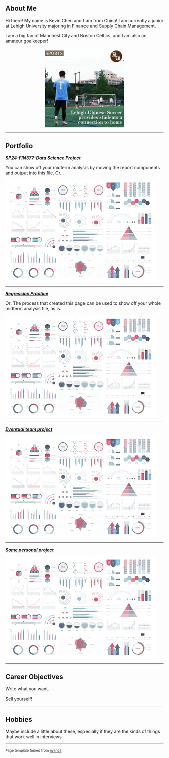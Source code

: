 ## About Me

Hi there! My name is Kevin Chen and I am from China! I am currently a junior at Lehigh University majoring in Finance and Supply Chain Management.

I am a big fan of Manchest City and Boston Celtics, and I am also an amateur goalkeeper!

<!-- Upload your own photo and change the path -->

<p style="text-align:center;">
  <img class="img-circle" src="https://github.com/kevinchen024/kevinchen024.github.io/blob/master/images/20240502193655.jpg" width="50%">
</p>

---

## Portfolio

<!-- You can link to other websites, PDFs in this repo, and other pages in this repo -->

_**[SP24-FIN377-Data Science Project](midterm_summary)**_

You can show off your midterm analysis by moving the report components and output into this file. Or...

<img src="images/dummy_thumbnail.jpg?raw=true"/>

---

_**[Regression Practice](Regression_practice)**_

Or: The process that created this page can be used to show off your whole midterm analysis file, as is.

<img src="images/dummy_thumbnail.jpg?raw=true"/>

---

_**[Eventual team project](https://donbowen.github.io/teamproject/)**_

<img src="images/dummy_thumbnail.jpg?raw=true"/>

---

_**[Some personal project](/pdf/sample_presentation.pdf)**_

<img src="images/dummy_thumbnail.jpg?raw=true"/>

---

## Career Objectives

Write what you want. 

Sell yourself!

---

## Hobbies

Maybe include a little about these, especially if they are the kinds of things that work well in interviews.

---
<p style="font-size:11px">Page template forked from <a href="https://github.com/evanca/quick-portfolio">evanca</a></p>
<!-- Remove above link if you don't want to attibute -->
